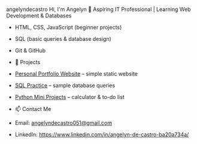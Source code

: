 angelyndecastro
 Hi, I'm Angelyn 👋 Aspiring IT Professional | Learning Web Development &amp; Databases
- HTML, CSS, JavaScript (beginner projects)
- SQL (basic queries & database design)
- Git & GitHub

- 📂 Projects
- [Personal Portfolio Website](#) – simple static website
- [SQL Practice](#) – sample database queries
- [Python Mini Projects](#) – calculator & to-do list

-  📫 Contact Me
- Email: angelyndecastro051@gmail.com
- LinkedIn: https://www.linkedin.com/in/angelyn-de-castro-ba20a734a/
